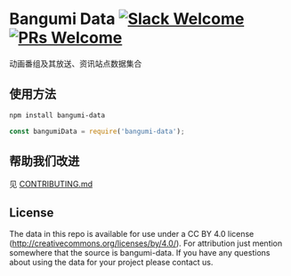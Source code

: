 # Bangumi Data [![Slack Welcome](https://img.shields.io/badge/Slack-welcome-yellow.svg)](https://bangumi-data.slack.com) [![PRs Welcome](https://img.shields.io/badge/PRs-welcome-brightgreen.svg)](CONTRIBUTING.md)

动画番组及其放送、资讯站点数据集合

## 使用方法

```bash
npm install bangumi-data
```

```js
const bangumiData = require('bangumi-data');
```

## 帮助我们改进

见 [CONTRIBUTING.md](CONTRIBUTING.md)

## License

The data in this repo is available for use under a CC BY 4.0 license (http://creativecommons.org/licenses/by/4.0/). For attribution just mention somewhere that the source is bangumi-data. If you have any questions about using the data for your project please contact us.
